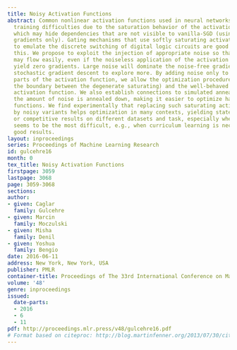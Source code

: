 ```yaml
---
title: Noisy Activation Functions
abstract: Common nonlinear activation functions used in neural networks can cause
  training difficulties due to the saturation behavior of the activation function,
  which may hide dependencies that are not visible to vanilla-SGD (using first order
  gradients only). Gating mechanisms that use softly saturating activation functions
  to emulate the discrete switching of digital logic circuits are good examples of
  this. We propose to exploit the injection of appropriate noise so that the gradients
  may flow easily, even if the noiseless application of the activation function would
  yield zero gradients. Large noise will dominate the noise-free gradient and allow
  stochastic gradient descent to explore more. By adding noise only to the problematic
  parts of the activation function, we allow the optimization procedure to explore
  the boundary between the degenerate saturating) and the well-behaved parts of the
  activation function. We also establish connections to simulated annealing, when
  the amount of noise is annealed down, making it easier to optimize hard objective
  functions. We find experimentally that replacing such saturating activation functions
  by noisy variants helps optimization in many contexts, yielding state-of-the-art
  or competitive results on different datasets and task, especially when training
  seems to be the most difficult, e.g., when curriculum learning is necessary to obtain
  good results.
layout: inproceedings
series: Proceedings of Machine Learning Research
id: gulcehre16
month: 0
tex_title: Noisy Activation Functions
firstpage: 3059
lastpage: 3068
page: 3059-3068
sections: 
author:
- given: Caglar
  family: Gulcehre
- given: Marcin
  family: Moczulski
- given: Misha
  family: Denil
- given: Yoshua
  family: Bengio
date: 2016-06-11
address: New York, New York, USA
publisher: PMLR
container-title: Proceedings of The 33rd International Conference on Machine Learning
volume: '48'
genre: inproceedings
issued:
  date-parts:
  - 2016
  - 6
  - 11
pdf: http://proceedings.mlr.press/v48/gulcehre16.pdf
# Format based on citeproc: http://blog.martinfenner.org/2013/07/30/citeproc-yaml-for-bibliographies/
---
```

